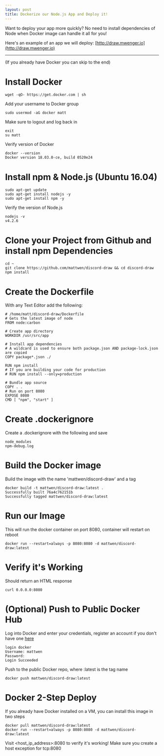 ```yaml
---
layout: post
title: Dockerize our Node.js App and Deploy it!
---
```


Want to deploy your app more quickly? No need to install dependencies of Node when Docker image can handle it all for you!

Here's an example of an app we will deploy: [http://draw.mwenger.io](http://draw.mwenger.io)
<br>
<hr>
(If you already have Docker you can skip to the end)

# Install Docker

    wget -qO- https://get.docker.com | sh
    
Add your username to Docker group
    
    sudo usermod -aG docker matt
    
Make sure to logout and log back in

    exit
    su matt
    
Verify version of Docker

    docker --version
    Docker version 18.03.0-ce, build 0520e24
    
# Install npm & Node.js (Ubuntu 16.04)

    sudo apt-get update
    sudo apt-get install nodejs -y
    sudo apt-get install npm -y

Verify the version of Node.js 

    nodejs -v
    v4.2.6

# Clone your Project from Github and install npm Dependencies
    
    cd ~
    git clone https://github.com/mattwen/discord-draw && cd discord-draw
    npm install
    
# Create the Dockerfile

With any Text Editor add the following:

    # /home/matt/discord-draw/Dockerfile
    # Gets the latest image of node
    FROM node:carbon
    
    # Create app directory
    WORKDIR /usr/src/app

    # Install app dependencies
    # A wildcard is used to ensure both package.json AND package-lock.json are copied
    COPY package*.json ./

    RUN npm install
    # If you are building your code for production
    # RUN npm install --only=production

    # Bundle app source
    COPY . .
    # Run on port 8080
    EXPOSE 8080
    CMD [ "npm", "start" ]
    
# Create .dockerignore

Create a .dockerignore with the following and save
   
    node_modules
    npm-debug.log

# Build the Docker image

Build the image with the name 'mattwen/discord-draw' and a tag

    docker build -t mattwen/discord-draw:latest .
    Successfully built 76a4c762151b
    Successfully tagged mattwen/discord-draw:latest
    
# Run our Image
    
This will run the docker container on port 8080, container will restart on reboot

    docker run --restart=always -p 8080:8080 -d mattwen/discord-draw:latest
    
# Verify it's Working

Should return an HTML response

    curl 0.0.0.0:8080
    
# (Optional) Push to Public Docker Hub

Log into Docker and enter your credentials, register an account if you don't have one [here](https://hub.docker.com/) 

    login docker
    Username: mattwen
    Password: 
    Login Succeeded
    
Push to the public Docker repo, where :latest is the tag name

    docker push mattwen/discord-draw:latest
    
# Docker 2-Step Deploy
If you already have Docker installed on a VM, you can install this image in two steps

    docker pull mattwen/discord-draw:latest
    docker run --restart=always -p 8080:8080 -d mattwen/discord-draw:latest
    
Visit \<host_ip_address\>:8080 to verify it's working! Make sure you create a host exception for tcp:8080

